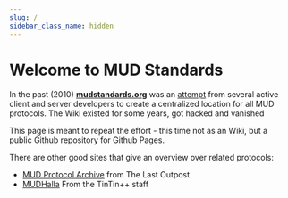 ```yaml
---
slug: /
sidebar_class_name: hidden
---
```


# Welcome to MUD Standards

In the past (2010) **[mudstandards.org](https://web.archive.org/web/20120402093750/http://www.mudstandards.org/MudStandards_Wiki)** was an [attempt](https://www.zuggsoft.com/forums/viewtopic.php?t=34869) from several active client and server developers to create a centralized location for all MUD protocols. The Wiki existed for some years, got hacked and vanished

This page is meant to repeat the effort - this time not as an Wiki, but a public Github repository for Github Pages.

There are other good sites that give an overview over related protocols:

- [MUD Protocol Archive](https://www.last-outpost.com/LO/protocols/)
  from The Last Outpost
- [MUDHalla](https://tintin.mudhalla.net/protocols/)
  From the TinTin++ staff
